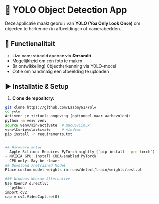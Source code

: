 # 🧠 YOLO Object Detection App

Deze applicatie maakt gebruik van **YOLO (You Only Look Once)** om objecten te herkennen in afbeeldingen of camerabeelden.

## 📸 Functionaliteit

- Live camerabeeld openen via **Streamlit**
- Mogelijkheid om één foto te maken
- (In ontwikkeling) Objectherkenning via YOLO-model
- Optie om handmatig een afbeelding te uploaden

## ▶️ Installatie & Setup

1. **Clone de repository:**

````bash
git clone https://github.com/Lazboy61/Yolo
cd yolo
Activeer je virtuele omgeving (optioneel maar aanbevolen):
python -m venv venv
source venv/bin/activate  # macOS/Linux
venv\Scripts\activate     # Windows
pip install -r requirements.txt


## Hardware Notes
- Apple Silicon: Requires PyTorch nightly (`pip install --pre torch`)
- NVIDIA GPU: Install CUDA-enabled PyTorch
- CPU-only: May be slower
## Download Pretrained Model
Place custom model weights in:runs/detect/train/weights/best.pt

### Windows Webcam Alternative
Use OpenCV directly:
```python
import cv2
cap = cv2.VideoCapture(0)
````
